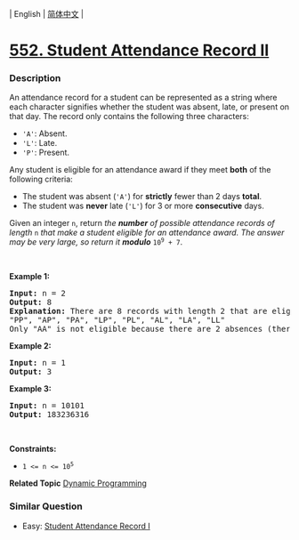 | English | [简体中文](README.md) |

# [552. Student Attendance Record II](https://leetcode-cn.com/problems/student-attendance-record-ii)
 ### Description
<p>An attendance record for a student can be represented as a string where each character signifies whether the student was absent, late, or present on that day. The record only contains the following three characters:</p>

<ul>
	<li><code>&#39;A&#39;</code>: Absent.</li>
	<li><code>&#39;L&#39;</code>: Late.</li>
	<li><code>&#39;P&#39;</code>: Present.</li>
</ul>

<p>Any student is eligible for an attendance award if they meet <strong>both</strong> of the following criteria:</p>

<ul>
	<li>The student was absent (<code>&#39;A&#39;</code>) for <strong>strictly</strong> fewer than 2 days <strong>total</strong>.</li>
	<li>The student was <strong>never</strong> late (<code>&#39;L&#39;</code>) for 3 or more <strong>consecutive</strong> days.</li>
</ul>

<p>Given an integer <code>n</code>, return <em>the <strong>number</strong> of possible attendance records of length</em> <code>n</code><em> that make a student eligible for an attendance award. The answer may be very large, so return it <strong>modulo</strong> </em><code>10<sup>9</sup> + 7</code>.</p>

<p>&nbsp;</p>
<p><strong>Example 1:</strong></p>

<pre>
<strong>Input:</strong> n = 2
<strong>Output:</strong> 8
<strong>Explanation:</strong> There are 8 records with length 2 that are eligible for an award:
&quot;PP&quot;, &quot;AP&quot;, &quot;PA&quot;, &quot;LP&quot;, &quot;PL&quot;, &quot;AL&quot;, &quot;LA&quot;, &quot;LL&quot;
Only &quot;AA&quot; is not eligible because there are 2 absences (there need to be fewer than 2).
</pre>

<p><strong>Example 2:</strong></p>

<pre>
<strong>Input:</strong> n = 1
<strong>Output:</strong> 3
</pre>

<p><strong>Example 3:</strong></p>

<pre>
<strong>Input:</strong> n = 10101
<strong>Output:</strong> 183236316
</pre>

<p>&nbsp;</p>
<p><strong>Constraints:</strong></p>

<ul>
	<li><code>1 &lt;= n &lt;= 10<sup>5</sup></code></li>
</ul>

**Related Topic**  [Dynamic Programming](https://leetcode-cn.com/tag/dynamic-programming) 

### Similar Question
 - Easy:	[Student Attendance Record I](https://leetcode-cn.com/problems/student-attendance-record-i) 
